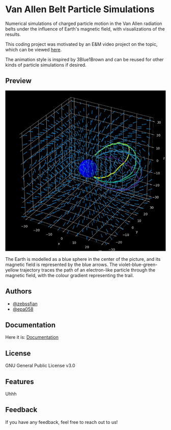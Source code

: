 # Van Allen Belt Particle Simulations

Numerical simulations of charged particle motion in the Van Allen radiation belts under the influence of Earth's magnetic field, with visualizations of the results.

This coding project was motivated by an E&M video project on the topic, which can be viewed [here](https://www.youtube.com/watch?v=F5COR950k9s).

The animation style is inspired by 3Blue1Brown and can be reused for other kinds of particle simulations if desired.

## Preview

![](https://github.com/zebssfian/Van-Allen-Belt-Particle-Simulations/blob/main/Thumbnail.png)

The Earth is modelled as a blue sphere in the center of the picture, and its magnetic field is represented by the blue arrows. The violet-blue-green-yellow trajectory traces the path of an electron-like particle through the magnetic field, with the colour gradient representing the trail.

## Authors

- [@zebssfian](https://github.com/zebssfian)
- [@epa058](https://github.com/epa058)

## Documentation

Here it is: [Documentation](https://github.com/zebssfian/Van-Allen-Belt-Particle-Simulations/blob/main/Documentation.pdf)

## License

GNU General Public License v3.0

## Features

Uhhh

## Feedback

If you have any feedback, feel free to reach out to us!
